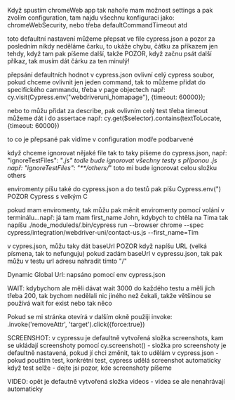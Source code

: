 Když spustím chromeWeb app tak nahoře mam možnost settings a pak zvolím configuration, tam najdu všechnu konfiguraci jako:  chromeWebSecurity, nebo třeba defaultCommandTimeout atd

toto defaultní nastavení můžeme přepsat ve file cypress.json a pozor za posledním nikdy neděláme čarku, to ukáže chybu, čátku za příkazem jen tehdy, když tam pak píšeme další, takže POZOR, když začnu psát další příkaz, tak musím dát čárku za ten minulý!

přepsání defaultních hodnot v cypress.json ovlivní celý cypress soubor, pokud chceme ovlivnit jen jeden command, tak to můžeme přidat do specifického cammandu, třeba v page objectech 
např: cy.visit(Cypress.env("webdriveruni_homapage"), {timeout: 60000});

nebo to můžu přidat za describe, pak ovlivním celý test
třeba timeout můžeme dát i do assertace např: cy.get($selector).contains(textToLocate, {timeout: 60000})

to co je přepsané pak vidíme v configuration modře podbarvené

když chceme ignorovat nějaké file tak to taky píšeme do cypress.json, např: "ignoreTestFiles": "*.js" todle bude ignorovat všechny testy s příponou .js
např: "ignoreTestFiles": "**/others/*" toto mi bude ignorovat celou složku others

enviromenty píšu také do cypress.json a do testů pak píšu Cypress.env(") POZOR Cypress s velkým C

pokud mam enviromenty, tak můžu pak měnit enviromenty pomocí volání v terminálu...např: já tam mam first_name John, kdybych to chtěla na Tima tak napíšu        ./node_moduleds/.bin/cypress run --browser chrome --spec cypress/integration/webdriver-uni/contact-us.js --first_name=Tim

v cypres.json, můžu taky dát baseUrl POZOR když napíšu URL (velká písmena, tak to nefunguju) pokud zadám baseUrl v cypressu.json, tak pak můžu v testu url adresu nahradit tímto "/"

Dynamic Global Url: napsáno pomocí env cypress.json  

WAIT: kdybychom ale měli dávat wait 3000 do každého testu a měli jich třeba 200, tak bychom nedělali nic jiného než čekali, takže většinou se používá wait for exist nebo tak něco

Pokud se mi stránka otevírá v dalším okně použiji invoke: .invoke('removeAttr', 'target').click({force:true})

SCREENSHOT: v cypressu je defaultně vytvořená složka screenshots, kam se ukládají screenshoty pomocí cy.screenshot()
            - složka pro screenshoty je defaultně nastavená, pokud jí chci změnit, tak to udělám v cypress.json
            - pokud pouštím test, konkrétní test, cypress udělá screenshot automaticky když test selže
            - dejte jsi pozor, kde screenshoty píšeme

VIDEO: opět je defautně vytvořená složka videos
        - videa se ale nenahrávají automaticky
